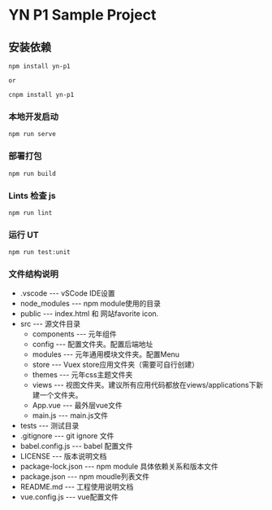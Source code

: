 # YN P1 Sample Project

## 安装依赖

```
npm install yn-p1

or

cnpm install yn-p1
```

### 本地开发启动

```
npm run serve
```

### 部署打包

```
npm run build
```

### Lints 检查 js

```
npm run lint
```

### 运行 UT

```
npm run test:unit
```

### 文件结构说明

- .vscode
	--- vSCode IDE设置
- node_modules
	--- npm module使用的目录
- public
	--- index.html 和 网站favorite icon.
- src
	--- 源文件目录
	- components
	--- 元年组件
	- config
	--- 配置文件夹。配置后端地址
	- modules
	--- 元年通用模块文件夹。配置Menu
	- store
	--- Vuex store应用文件夹（需要可自行创建）
	- themes
	--- 元年css主题文件夹
	- views
	--- 视图文件夹。建议所有应用代码都放在views/applications下新建一个文件夹。
	- App.vue
	--- 最外层vue文件
	- main.js
	--- main.js文件
- tests
	--- 测试目录 
- .gitignore
	--- git ignore 文件
- babel.config.js
	--- babel 配置文件
- LICENSE
	--- 版本说明文档
- package-lock.json
	--- npm module 具体依赖关系和版本文件
- package.json
	--- npm moudle列表文件
- README.md
	--- 工程使用说明文档
- vue.config.js
	--- vue配置文件

